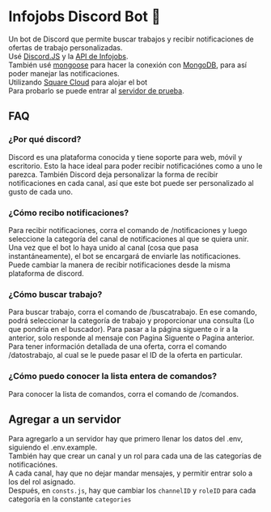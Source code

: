 # Infojobs Discord Bot 🤖
Un bot de Discord que permite buscar trabajos y recibir notificaciones de ofertas de trabajo personalizadas.  
Usé [Discord.JS](https://discord.js.org/) y la [API de Infojobs](https://developer.infojobs.net/).  
También usé [mongoose](https://mongoosejs.com/) para hacer la conexión con [MongoDB](https://www.mongodb.com/), para así poder manejar las notificaciones.  
Utilizando [Square Cloud](https://squarecloud.app/es) para alojar el bot  
Para probarlo se puede entrar al [servidor de prueba](https://discord.gg/b8Z7vD5bAH).  

## FAQ
### ¿Por qué discord?
Discord es una plataforma conocida y tiene soporte para web, móvil y escritorio. Esto la hace ideal para poder recibir notificaciónes como a uno le parezca.
También Discord deja personalizar la forma de recibir notificaciones en cada canal, así que este bot puede ser personalizado al gusto de cada uno.

### ¿Cómo recibo notificaciones?
Para recibir notificaciones, corra el comando de /notificaciones y luego seleccione la categoría del canal de notificaciones al que se quiera unir.
Una vez que el bot lo haya unido al canal (cosa que pasa instantáneamente), el bot se encargará de enviarle las notificaciones.
Puede cambiar la manera de recibir notificaciones desde la misma plataforma de discord.

### ¿Cómo buscar trabajo?
Para buscar trabajo, corra el comando de /buscatrabajo.
En ese comando, podrá seleccionar la categoría de trabajo y proporcionar una consulta (Lo que pondría en el buscador).
Para pasar a la página siguente o ir a la anterior, solo responde al mensaje con Pagina Siguente o Pagina anterior.
Para tener información detallada de una oferta, corra el comando /datostrabajo, al cual se le puede pasar el ID de la oferta en particular.

### ¿Cómo puedo conocer la lista entera de comandos?
Para conocer la lista de comandos, corra el comando de /comandos.

## Agregar a un servidor
Para agregarlo a un servidor hay que primero llenar los datos del .env, siguiendo el .env.example.  
También hay que crear un canal y un rol para cada una de las categorías de notificaciónes.  
A cada canal, hay que no dejar mandar mensajes, y permitir entrar solo a los del rol asignado.  
Después, en `consts.js`, hay que cambiar los `channelID` y `roleID` para cada categoría en la constante `categories`